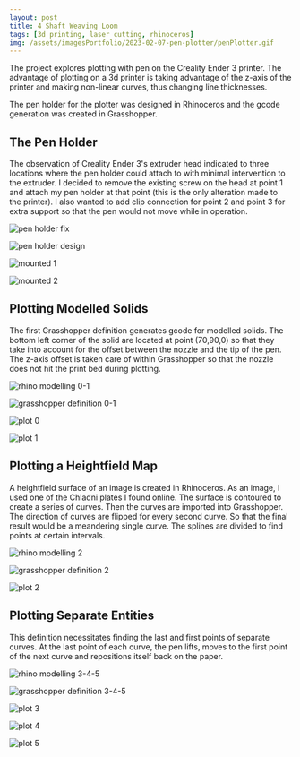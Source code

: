 ```yaml
---
layout: post
title: 4 Shaft Weaving Loom
tags: [3d printing, laser cutting, rhinoceros]
img: /assets/imagesPortfolio/2023-02-07-pen-plotter/penPlotter.gif
---
```


The project explores plotting with pen on the Creality Ender 3 printer. The advantage of plotting on a 3d printer is taking advantage of the z-axis of the printer and making non-linear curves, thus changing line thicknesses.

The pen holder for the plotter was designed in Rhinoceros and the gcode generation was created in Grasshopper.

## The Pen Holder

The observation of Creality Ender 3's extruder head indicated to three locations where the pen holder could attach to with minimal intervention to the extruder. I decided to remove the existing screw on the head at point 1 and attach my pen holder at that point (this is the only alteration made to the printer). I also wanted to add clip connection for point 2 and point 3 for extra support so that the pen would not move while in operation.

![pen holder fix](/assets/imagesPortfolio/2023-02-07-pen-plotter/penHolderLoc.jpg)

![pen holder design](/assets/imagesPortfolio/2023-02-07-pen-plotter/renders.jpg)

![mounted 1](/assets/imagesPortfolio/2023-02-07-pen-plotter/IMG_0874.JPG)

![mounted 2](/assets/imagesPortfolio/2023-02-07-pen-plotter/IMG_0876.JPG)

## Plotting Modelled Solids

The first Grasshopper definition generates gcode for modelled solids. The bottom left corner of the solid are located at point (70,90,0) so that they take into account for the offset between the nozzle and the tip of the pen. The z-axis offset is taken care of within Grasshopper so that the nozzle does not hit the print bed during plotting. 

![rhino modelling 0-1](/assets/imagesPortfolio/2023-02-07-pen-plotter/dwgplots-0-1.jpg)

![grasshopper definition 0-1](/assets/imagesPortfolio/2023-02-07-pen-plotter/grasshopper-0-1.jpg)

![plot 0](/assets/imagesPortfolio/2023-02-07-pen-plotter/plots0.jpg)

![plot 1](/assets/imagesPortfolio/2023-02-07-pen-plotter/plots1.jpg)

## Plotting a Heightfield Map

A heightfield surface of an image is created in Rhinoceros. As an image, I used one of the Chladni plates I found online. The surface is contoured to create a series of curves. Then the curves are imported into Grasshopper. The direction of curves are flipped for every second curve. So that the final result would be a meandering single curve. The splines are divided to find points at certain intervals.

![rhino modelling 2](/assets/imagesPortfolio/2023-02-07-pen-plotter/dwgplots-2.jpg)

![grasshopper definition 2](/assets/imagesPortfolio/2023-02-07-pen-plotter/grasshopper-2.jpg)

![plot 2](/assets/imagesPortfolio/2023-02-07-pen-plotter/plots2.jpg)

## Plotting Separate Entities

This definition necessitates finding the last and first points of separate curves. At the last point of each curve, the pen lifts, moves to the first point of the next curve and repositions itself back on the paper.

![rhino modelling 3-4-5](/assets/imagesPortfolio/2023-02-07-pen-plotter/dwgplots-3-4-5.jpg)

![grasshopper definition 3-4-5](/assets/imagesPortfolio/2023-02-07-pen-plotter/grasshopper-3-4-5.jpg)

![plot 3](/assets/imagesPortfolio/2023-02-07-pen-plotter/plots3.jpg)

![plot 4](/assets/imagesPortfolio/2023-02-07-pen-plotter/plots4.jpg)

![plot 5](/assets/imagesPortfolio/2023-02-07-pen-plotter/plots5.jpg)